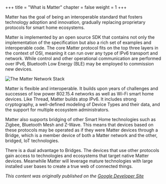 +++
title = "What is Matter"
chapter = false
weight = 1
+++


Matter has the goal of being an interoperable standard that fosters technology adoption and innovation, gradually replacing proprietary protocols for smart home ecosystems.

Matter is implemented by an open source SDK that contains not only the implementation of the specification but also a rich set of examples and interoperable code. The core Matter protocol fits on the top three layers in the context of OSI, meaning it can run over any type of IPv6 transport and network. While control and other operational communication are performed over IPv6, Bluetooth Low Energy (BLE) may be employed to commission new devices.

![The Matter Network Stack](/primer-matter-architecture.png)

Matter is flexible and interoperable. It builds upon years of challenges and successes of low power 802.15.4 networks as well as Wi-Fi smart home devices. Like Thread, Matter builds atop IPv6. It includes strong cryptography, a well-defined modeling of Device Types and their data, and the support for multiple ecosystem administrators.

Matter also supports bridging of other Smart Home technologies such as Zigbee, Bluetooth Mesh and Z-Wave. This means that devices based on these protocols may be operated as if they were Matter devices through a Bridge, which is a member device of both a Matter network and the other, bridged, IoT technologies.

There is a dual advantage to Bridges. The devices that use other protocols gain access to technologies and ecosystems that target native Matter devices. Meanwhile Matter will leverage mature technologies with large installed user bases to create a true web of connected things.

_This content was originally published on the [Google Developer Site](https://developers.home.google.com/matter/primer)_